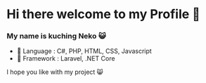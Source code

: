 <h1>Hi there welcome to my Profile 👋</h1>
<h3>My name is kuching Neko 😺</h3>

- 🚕 Language : C#, PHP, HTML, CSS, Javascript
- 🚗 Framework : Laravel, .NET Core


I hope you like with my project 😸
